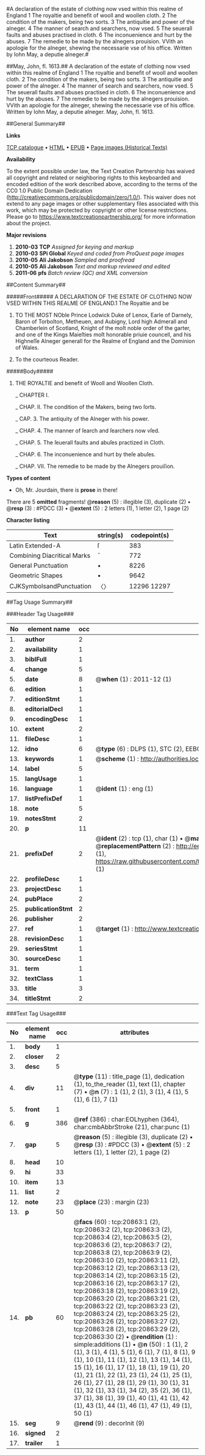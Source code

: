 #A declaration of the estate of clothing now vsed within this realme of England 1 The royaltie and benefit of wooll and woollen cloth. 2 The condition of the makers, being two sorts. 3 The antiquitie and power of the alneger. 4 The manner of search and searchers, now vsed. 5 The seuerall faults and abuses practised in cloth. 6 The inconuenience and hurt by the abuses. 7 The remedie to be made by the alnegers prouision. VVith an apologie for the alneger, shewing the necessarie vse of his office. Written by Iohn May, a deputie alneger.#

##May, John, fl. 1613.##
A declaration of the estate of clothing now vsed within this realme of England 1 The royaltie and benefit of wooll and woollen cloth. 2 The condition of the makers, being two sorts. 3 The antiquitie and power of the alneger. 4 The manner of search and searchers, now vsed. 5 The seuerall faults and abuses practised in cloth. 6 The inconuenience and hurt by the abuses. 7 The remedie to be made by the alnegers prouision. VVith an apologie for the alneger, shewing the necessarie vse of his office. Written by Iohn May, a deputie alneger.
May, John, fl. 1613.

##General Summary##

**Links**

[TCP catalogue](http://www.ota.ox.ac.uk/tcp/)  • 
[HTML](http://tei.it.ox.ac.uk/tcp/Texts-HTML/free/A07/A07323.html)  • 
[EPUB](http://tei.it.ox.ac.uk/tcp/Texts-EPUB/free/A07/A07323.epub) • 
[Page images (Historical Texts)](https://historicaltexts.jisc.ac.uk/eebo-99855373e)

**Availability**

To the extent possible under law, the Text Creation Partnership has waived all copyright and related or neighboring rights to this keyboarded and encoded edition of the work described above, according to the terms of the CC0 1.0 Public Domain Dedication (http://creativecommons.org/publicdomain/zero/1.0/). This waiver does not extend to any page images or other supplementary files associated with this work, which may be protected by copyright or other license restrictions. Please go to https://www.textcreationpartnership.org/ for more information about the project.

**Major revisions**

1. __2010-03__ __TCP__ *Assigned for keying and markup*
1. __2010-03__ __SPi Global__ *Keyed and coded from ProQuest page images*
1. __2010-05__ __Ali Jakobson__ *Sampled and proofread*
1. __2010-05__ __Ali Jakobson__ *Text and markup reviewed and edited*
1. __2011-06__ __pfs__ *Batch review (QC) and XML conversion*

##Content Summary##

#####Front#####
A DECLARATION OF THE ESTATE OF CLOTHING NOW VSED WITHIN THIS REALME OF ENGLAND.1 The Royaltie and be
1. TO THE MOST NOble Prince Lodwick Duke of Lenox, Earle of Darnely, Baron of Torbolton, Metheuen, and Aubigny, Lord high Admerall and Chamberlein of Scotland, Knight of the moſt noble order of the garter, and one of the Kings Maieſties moſt honorable priuie councell, and his Highneſſe Alneger generall for the Realme of England and the Dominion of Wales.

1. To the courteous Reader.

#####Body#####

1. THE ROYALTIE and benefit of Wooll and Woollen Cloth.

    _ CHAPTER I.

    _ CHAP. II. The condition of the Makers, being two ſorts.

    _ CAP. 3. The antiquity of the Alneger with his power.

    _ CHAP. 4. The manner of ſearch and ſearchers now vſed.

    _ CHAP. 5. The ſeuerall faults and abuſes practized in Cloth.

    _ CHAP. 6. The inconuenience and hurt by theſe abuſes.

    _ CHAP. VII. The remedie to be made by the Alnegers prouiſion.

**Types of content**

  * Oh, Mr. Jourdain, there is **prose** in there!

There are 5 **omitted** fragments! 
 @__reason__ (5) : illegible (3), duplicate (2)  •  @__resp__ (3) : #PDCC (3)  •  @__extent__ (5) : 2 letters (1), 1 letter (2), 1 page (2)

**Character listing**


|Text|string(s)|codepoint(s)|
|---|---|---|
|Latin Extended-A|ſ|383|
|Combining             Diacritical Marks|̄|772|
|General Punctuation|•|8226|
|Geometric Shapes|▪|9642|
|CJKSymbolsandPunctuation|〈〉|12296 12297|

##Tag Usage Summary##

###Header Tag Usage###

|No|element name|occ|attributes|
|---|---|---|---|
|1.|__author__|2||
|2.|__availability__|1||
|3.|__biblFull__|1||
|4.|__change__|5||
|5.|__date__|8| @__when__ (1) : 2011-12 (1)|
|6.|__edition__|1||
|7.|__editionStmt__|1||
|8.|__editorialDecl__|1||
|9.|__encodingDesc__|1||
|10.|__extent__|2||
|11.|__fileDesc__|1||
|12.|__idno__|6| @__type__ (6) : DLPS (1), STC (2), EEBO-CITATION (1), PROQUEST (1), VID (1)|
|13.|__keywords__|1| @__scheme__ (1) : http://authorities.loc.gov/ (1)|
|14.|__label__|5||
|15.|__langUsage__|1||
|16.|__language__|1| @__ident__ (1) : eng (1)|
|17.|__listPrefixDef__|1||
|18.|__note__|5||
|19.|__notesStmt__|2||
|20.|__p__|11||
|21.|__prefixDef__|2| @__ident__ (2) : tcp (1), char (1)  •  @__matchPattern__ (2) : ([0-9\-]+):([0-9IVX]+) (1), (.+) (1)  •  @__replacementPattern__ (2) : http://eebo.chadwyck.com/downloadtiff?vid=$1&page=$2 (1), https://raw.githubusercontent.com/textcreationpartnership/Texts/master/tcpchars.xml#$1 (1)|
|22.|__profileDesc__|1||
|23.|__projectDesc__|1||
|24.|__pubPlace__|2||
|25.|__publicationStmt__|2||
|26.|__publisher__|2||
|27.|__ref__|1| @__target__ (1) : http://www.textcreationpartnership.org/docs/. (1)|
|28.|__revisionDesc__|1||
|29.|__seriesStmt__|1||
|30.|__sourceDesc__|1||
|31.|__term__|1||
|32.|__textClass__|1||
|33.|__title__|3||
|34.|__titleStmt__|2||


###Text Tag Usage###

|No|element name|occ|attributes|
|---|---|---|---|
|1.|__body__|1||
|2.|__closer__|2||
|3.|__desc__|5||
|4.|__div__|11| @__type__ (11) : title_page (1), dedication (1), to_the_reader (1), text (1), chapter (7)  •  @__n__ (7) : 1 (1), 2 (1), 3 (1), 4 (1), 5 (1), 6 (1), 7 (1)|
|5.|__front__|1||
|6.|__g__|386| @__ref__ (386) : char:EOLhyphen (364), char:cmbAbbrStroke (21), char:punc (1)|
|7.|__gap__|5| @__reason__ (5) : illegible (3), duplicate (2)  •  @__resp__ (3) : #PDCC (3)  •  @__extent__ (5) : 2 letters (1), 1 letter (2), 1 page (2)|
|8.|__head__|10||
|9.|__hi__|33||
|10.|__item__|13||
|11.|__list__|2||
|12.|__note__|23| @__place__ (23) : margin (23)|
|13.|__p__|50||
|14.|__pb__|60| @__facs__ (60) : tcp:20863:1 (2), tcp:20863:2 (2), tcp:20863:3 (2), tcp:20863:4 (2), tcp:20863:5 (2), tcp:20863:6 (2), tcp:20863:7 (2), tcp:20863:8 (2), tcp:20863:9 (2), tcp:20863:10 (2), tcp:20863:11 (2), tcp:20863:12 (2), tcp:20863:13 (2), tcp:20863:14 (2), tcp:20863:15 (2), tcp:20863:16 (2), tcp:20863:17 (2), tcp:20863:18 (2), tcp:20863:19 (2), tcp:20863:20 (2), tcp:20863:21 (2), tcp:20863:22 (2), tcp:20863:23 (2), tcp:20863:24 (2), tcp:20863:25 (2), tcp:20863:26 (2), tcp:20863:27 (2), tcp:20863:28 (2), tcp:20863:29 (2), tcp:20863:30 (2)  •  @__rendition__ (1) : simple:additions (1)  •  @__n__ (50) : 1 (1), 2 (1), 3 (1), 4 (1), 5 (1), 6 (1), 7 (1), 8 (1), 9 (1), 10 (1), 11 (1), 12 (1), 13 (1), 14 (1), 15 (1), 16 (1), 17 (1), 18 (1), 19 (1), 20 (1), 21 (1), 22 (1), 23 (1), 24 (1), 25 (1), 26 (1), 27 (1), 28 (1), 29 (1), 30 (1), 31 (1), 32 (1), 33 (1), 34 (2), 35 (2), 36 (1), 37 (1), 38 (1), 39 (1), 40 (1), 41 (1), 42 (1), 43 (1), 44 (1), 46 (1), 47 (1), 49 (1), 50 (1)|
|15.|__seg__|9| @__rend__ (9) : decorInit (9)|
|16.|__signed__|2||
|17.|__trailer__|1||
